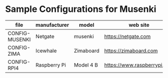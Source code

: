 # Sample Configurations for Musenki

| file | manufacturer | model | web site |
| --------- | --------- | --------- | --------- |
| CONFIG-MUSENKI | Netgate | musenki | https://netgate.com |
| CONFIG-ZIMA | Icewhale | Zimaboard | https://zimaboard.com |
| CONFIG-RPI4 | Raspberry Pi | Model 4 B | https://www.raspberrypi.com |
